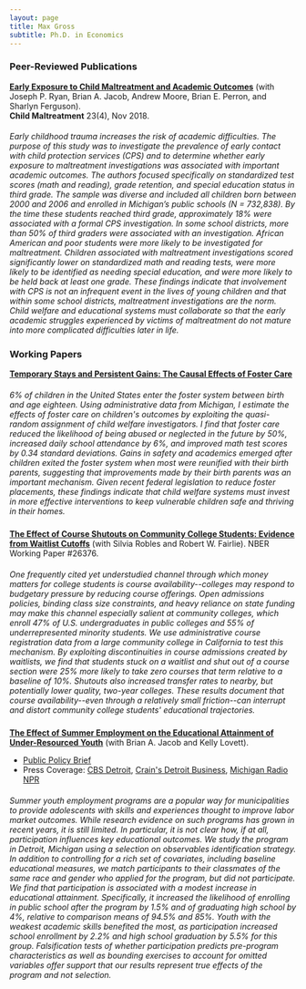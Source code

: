 ```yaml
---
layout: page
title: Max Gross
subtitle: Ph.D. in Economics
---
```


### Peer-Reviewed Publications

[**Early Exposure to Child Maltreatment and Academic Outcomes**](https://max-gross.github.io/website_documents/child_maltreatment_academic_outcomes.pdf) (with Joseph P. Ryan, Brian A. Jacob, Andrew Moore, Brian E. Perron, and Sharlyn Ferguson).  
**Child Maltreatment** 23(4), Nov 2018.  


##### <span style="font-weight:normal"> Early childhood trauma increases the risk of academic difficulties. The purpose of this study was to investigate the prevalence of early contact with child protection services (CPS) and to determine whether early exposure to maltreatment investigations was associated with important academic outcomes. The authors focused specifically on standardized test scores (math and reading), grade retention, and special education status in third grade. The sample was diverse and included all children born between 2000 and 2006 and enrolled in Michigan’s public schools (N = 732,838). By the time these students reached third grade, approximately 18% were associated with a formal CPS investigation. In some school districts, more than 50% of third graders were associated with an investigation. African American and poor students were more likely to be investigated for maltreatment. Children associated with maltreatment investigations scored significantly lower on standardized math and reading tests, were more likely to be identified as needing special education, and were more likely to be held back at least one grade. These findings indicate that involvement with CPS is not an infrequent event in the lives of young children and that within some school districts, maltreatment investigations are the norm. Child welfare and educational systems must collaborate so that the early academic struggles experienced by victims of maltreatment do not mature into more complicated difficulties later in life. </span>

### Working Papers

[**Temporary Stays and Persistent Gains: The Causal Effects of Foster Care**](https://max-gross.github.io/website_documents/max_gross_foster_care.pdf)

##### <span style="font-weight:normal"> 6% of children in the United States enter the foster system between birth and age eighteen. Using administrative data from Michigan, I estimate the effects of foster care on children's outcomes by exploiting the quasi-random assignment of child welfare investigators. I find that foster care reduced the likelihood of being abused or neglected in the future by 50%, increased daily school attendance by 6%, and improved math test scores by 0.34 standard deviations. Gains in safety and academics emerged after children exited the foster system when most were reunified with their birth parents, suggesting that improvements made by their birth parents was an important mechanism. Given recent federal legislation to reduce foster placements, these findings indicate that child welfare systems must invest in more effective interventions to keep vulnerable children safe and thriving in their homes. </span>

[**The Effect of Course Shutouts on Community College Students: Evidence from Waitlist Cutoffs**](https://max-gross.github.io/website_documents/course_shutouts.pdf) (with Silvia Robles and Robert W. Fairlie). 
NBER Working Paper #26376.

##### <span style="font-weight:normal"> One frequently cited yet understudied channel through which money matters for college students is course availability--colleges may respond to budgetary pressure by reducing course offerings. Open admissions policies, binding class size constraints, and heavy reliance on state funding may make this channel especially salient at community colleges, which enroll 47% of U.S. undergraduates in public colleges and 55% of underrepresented minority students. We use administrative course registration data from a large community college in California to test this mechanism. By exploiting discontinuities in course admissions created by waitlists, we find that students stuck on a waitlist and shut out of a course section were 25% more likely to take zero courses that term relative to a baseline of 10%. Shutouts also increased transfer rates to nearby, but potentially lower quality, two-year colleges. These results document that course availability--even through a relatively small friction--can interrupt and distort community college students' educational trajectories. </span>

[**The Effect of Summer Employment on the Educational Attainment of Under-Resourced Youth**](https://max-gross.github.io/website_documents/detroit_summer_employment.pdf) (with Brian A. Jacob and Kelly Lovett).
 * [Public Policy Brief](https://max-gross.github.io/website_documents/detroit_summer_employment_brief.pdf) 
 * Press Coverage: [CBS Detroit](https://detroit.cbslocal.com/2018/04/11/youth-in-detroit-summer-jobs-program-gain-more-than-a-paycheck/), [Crain's Detroit Business](https://www.crainsdetroit.com/article/20180411/news/657856/um-study-detroit-youth-jobs-program-shows-educational-benefits), [Michigan Radio NPR](https://www.michiganradio.org/post/detroit-youth-summer-jobs-program-boosts-graduation-rates-lowers-absences)

##### <span style="font-weight:normal"> Summer youth employment programs are a popular way for municipalities to provide adolescents with skills and experiences thought to improve labor market outcomes. While research evidence on such programs has grown in recent years, it is still limited. In particular, it is not clear how, if at all, participation influences key educational outcomes. We study the program in Detroit, Michigan using a selection on observables identification strategy. In addition to controlling for a rich set of covariates, including baseline educational measures, we match participants to their classmates of the same race and gender who applied for the program, but did not participate. We find that participation is associated with a modest increase in educational attainment. Specifically, it increased the likelihood of enrolling in public school after the program by 1.5% and of graduating high school by 4%, relative to comparison means of 94.5% and 85%. Youth with the weakest academic skills benefited the most, as participation increased school enrollment by 2.2% and high school graduation by 5.5% for this group. Falsification tests of whether participation predicts pre-program characteristics as well as bounding exercises to account for omitted variables offer support that our results represent true effects of the program and not selection. </span>
